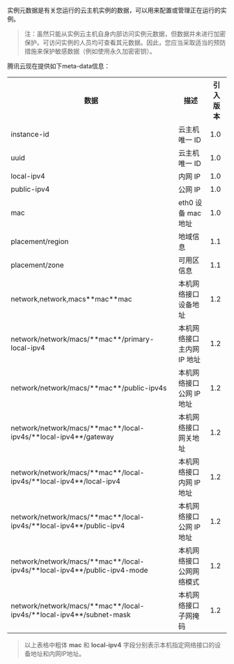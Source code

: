 实例元数据是有关您运行的云主机实例的数据，可以用来配置或管理正在运行的实例。
>注：虽然只能从实例云主机自身内部访问实例元数据，但数据并未进行加密保护。可访问实例的人员均可查看其元数据。因此，您应当采取适当的预防措施来保护敏感数据（例如使用永久加密密钥）。

腾讯云现在提供如下meta-data信息：

<table>
<tbody>
<th>
数据
</th>
<th>
描述
</th>
<th>
引入版本
</th>
<tr>
<td> instance-id
</td><td> 云主机唯一 ID
</td><td> 1.0
</td>
</tr><tr>
<td> uuid
</td><td> 云主机唯一 ID
</td><td> 1.0
</td>
</tr><tr>
<td> local-ipv4
</td><td> 内网 IP
</td><td> 1.0
</td>
</tr><tr>
<td> public-ipv4
</td><td> 公网 IP
</td><td> 1.0
</td>
</tr><tr>
<td> mac
</td><td> eth0 设备 mac 地址
</td><td> 1.0
</td>
</tr><tr>
<td> placement/region
</td><td> 地域信息
</td><td> 1.1
</td>
</tr><tr>
<td> placement/zone
</td><td> 可用区信息
</td><td> 1.1
</td>
</tr><tr>
<td> network,network,macs**mac**mac
</td><td> 本机网络接口设备地址
</td><td> 1.2
</td>
</tr><tr>
<td> network/network/macs/**mac**/primary-local-ipv4
</td><td> 本机网络接口主内网 IP 地址
</td><td> 1.2
</td>
</tr><tr>
<td> network/network/macs/**mac**/public-ipv4s
</td><td> 本机网络接口公网 IP 地址
</td><td> 1.2
</td>
</tr><tr>
<td> network/network/macs/**mac**/local-ipv4s/**local-ipv4**/gateway
</td><td> 本机网络接口网关地址
</td><td> 1.2
</td>
</tr><tr>
<td> network/network/macs/**mac**/local-ipv4s/**local-ipv4**/local-ipv4
</td><td> 本机网络接口内网 IP 地址
</td><td> 1.2
</td>
</tr><tr>
<td> network/network/macs/**mac**/local-ipv4s/**local-ipv4**/public-ipv4
</td><td> 本机网络接口公网 IP 地址
</td><td> 1.2
</td>
</tr><tr>
<td> network/network/macs/**mac**/local-ipv4s/**local-ipv4**/public-ipv4-mode
</td><td> 本机网络接口公网网络模式
</td><td> 1.2
</td>
</tr><tr>
<td> network/network/macs/**mac**/local-ipv4s/**local-ipv4**/subnet-mask
</td><td> 本机网络接口子网掩码
</td><td> 1.2
</td>
</tr>
</tbody>
</table>

> 以上表格中粗体 **mac** 和 **local-ipv4** 字段分别表示本机指定网络接口的设备地址和内网IP地址。
